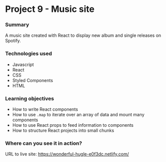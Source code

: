 # Project 9 - Music site

### Summary

A music site created with React to display new album and single releases on Spotify.

### Technologies used

- Javascript
- React
- CSS
- Styled Components
- HTML

### Learning objectives

- How to write React components
- How to use `.map` to iterate over an array of data and mount many components
- How to use React props to feed information to components
- How to structure React projects into small chunks

### Where can you see it in action?

URL to live site: https://wonderful-hugle-e0f3dc.netlify.com/
